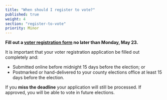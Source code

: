 ```yaml
---
title: "When should I register to vote?"
published: true
weight: 4
section: "register-to-vote"
priority: Minor
---
```



**Fill out a [voter registration form](http://registertovote.ca.gov/) no later than Monday, May 23.**  

It is important that your voter registration application be filled out completely and:  
- Submitted online before midnight 15 days before the election; or  
- Postmarked or hand-delivered to your county elections office at least 15 days before the election.  

If you **miss the deadline** your application will still be processed.  If approved, you will be able to vote in future elections.
